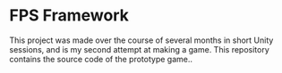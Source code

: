 # FPS Framework
 This project was made over the course of several months in short Unity sessions, and is my second attempt at making a game. This repository contains the source code of the prototype game..
